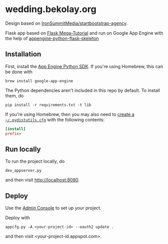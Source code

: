 wedding.bekolay.org
===================

Design based on
[IronSummitMedia/startbootstrap-agency](https://github.com/IronSummitMedia/startbootstrap-agency).

Flask app based on
[Flask Mega-Tutorial](http://blog.miguelgrinberg.com/post/the-flask-mega-tutorial-part-iii-web-forms)
and run on Google App Engine with the help of
[appengine-python-flask-skeleton](https://github.com/GoogleCloudPlatform/appengine-python-flask-skeleton)

Installation
------------

First, install the [App Engine Python SDK](https://developers.google.com/appengine/downloads).
If you're using Homebrew, this can be done with

```console
brew install google-app-engine
```

The Python dependencies aren't included in this repo by default.
To install them, do

```console
pip install -r requirements.txt -t lib
```

If you're using Homebrew, then you may also need to
[create a `~/.pydistutils.cfg`](http://stackoverflow.com/questions/24257803/distutilsoptionerror-must-supply-either-home-or-prefix-exec-prefix-not-both)
with the following contents:

```ini
[install]
prefix=
```

Run locally
-----------

To run the project locally, do

```console
dev_appserver.py
```

and then visit <http://localhost:8080>.

Deploy
------

Use the [Admin Console](https://appengine.google.com/)
to set up your project.

Deploy with

```console
appcfg.py -A <your-project-id> --oauth2 update .
```

and then visit <your-project-id.appspot.com>.

